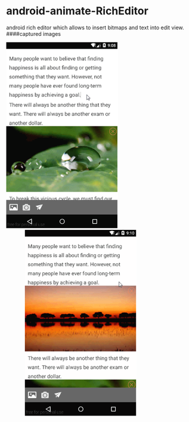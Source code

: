 # android-animate-RichEditor
android rich editor which allows to insert bitmaps and text into edit view.
####captured images
<td>
  <img src="capture01.gif" width="300" height="500" />
  <img src="capture02.gif" width="300" height="500" style="padding-left:50px" />
</td>

